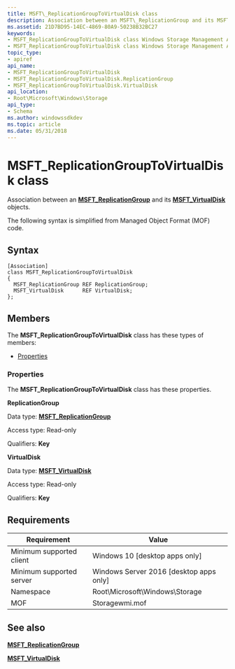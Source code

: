 ```yaml
---
title: MSFT\_ReplicationGroupToVirtualDisk class
description: Association between an MSFT\_ReplicationGroup and its MSFT\_VirtualDisk objects.
ms.assetid: 21D7BD95-14EC-4869-80A9-50238B32BC27
keywords:
- MSFT_ReplicationGroupToVirtualDisk class Windows Storage Management API
- MSFT_ReplicationGroupToVirtualDisk class Windows Storage Management API , described
topic_type:
- apiref
api_name:
- MSFT_ReplicationGroupToVirtualDisk
- MSFT_ReplicationGroupToVirtualDisk.ReplicationGroup
- MSFT_ReplicationGroupToVirtualDisk.VirtualDisk
api_location:
- Root\Microsoft\Windows\Storage
api_type:
- Schema
ms.author: windowssdkdev
ms.topic: article
ms.date: 05/31/2018
---
```


# MSFT\_ReplicationGroupToVirtualDisk class

Association between an [**MSFT\_ReplicationGroup**](msft-replicationgroup.md) and its [**MSFT\_VirtualDisk**](msft-virtualdisk.md) objects.

The following syntax is simplified from Managed Object Format (MOF) code.

## Syntax

``` syntax
[Association]
class MSFT_ReplicationGroupToVirtualDisk
{
  MSFT_ReplicationGroup REF ReplicationGroup;
  MSFT_VirtualDisk      REF VirtualDisk;
};
```

## Members

The **MSFT\_ReplicationGroupToVirtualDisk** class has these types of members:

-   [Properties](#properties)

### Properties

The **MSFT\_ReplicationGroupToVirtualDisk** class has these properties.

 

**ReplicationGroup**
   

Data type: **[**MSFT\_ReplicationGroup**](msft-replicationgroup.md)**
 

Access type: Read-only
 

Qualifiers: **Key**
 

 

**VirtualDisk**
   

Data type: **[**MSFT\_VirtualDisk**](msft-virtualdisk.md)**
 

Access type: Read-only
 

Qualifiers: **Key**
 

 

## Requirements



| Requirement | Value |
|-------------------------------------|-------------------------------------------------------------------------------------------|
| Minimum supported client | Windows 10 \[desktop apps only\]                                               |
| Minimum supported server | Windows Server 2016 \[desktop apps only\]                                      |
| Namespace                | Root\\Microsoft\\Windows\\Storage                                              |
| MOF                      |  Storagewmi.mof  |



## See also

 

[**MSFT\_ReplicationGroup**](msft-replicationgroup.md)
 

[**MSFT\_VirtualDisk**](msft-virtualdisk.md)
 

 

 





